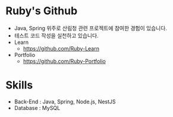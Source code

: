 # Ruby's Github
- Java, Spring 위주로 산림청 관련 프로젝트에 참여한 경험이 있습니다.
- 테스트 코드 작성을 실천하고 있습니다.
- Learn
  - https://github.com/Ruby-Learn
- Portfolio
  - https://github.com/Ruby-Portfolio

# Skills
- Back-End : Java, Spring, Node.js, NestJS
- Database : MySQL
